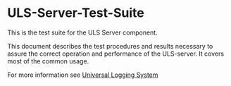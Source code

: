 # ULS-Server-Test-Suite

This is the test suite for the ULS Server component.

This document describes the test procedures and results necessary to assure the correct operation and performance of the ULS-server. It covers most of the common usage.

For more information see [Universal Logging System](https://www.universal-logging-system.org)
